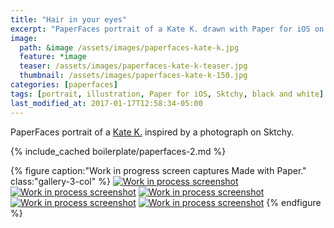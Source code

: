 ```yaml
---
title: "Hair in your eyes"
excerpt: "PaperFaces portrait of a Kate K. drawn with Paper for iOS on an iPad."
image: 
  path: &image /assets/images/paperfaces-kate-k.jpg 
  feature: *image
  teaser: /assets/images/paperfaces-kate-k-teaser.jpg
  thumbnail: /assets/images/paperfaces-kate-k-150.jpg
categories: [paperfaces]
tags: [portrait, illustration, Paper for iOS, Sktchy, black and white]
last_modified_at: 2017-01-17T12:58:34-05:00
---
```


PaperFaces portrait of a [Kate K.](https://sktchy.com/7Btae) inspired by a photograph on Sktchy.

{% include_cached boilerplate/paperfaces-2.md %}

{% figure caption:"Work in progress screen captures Made with Paper." class:"gallery-3-col" %}
[![Work in process screenshot](/assets/images/paperfaces-kate-k-process-1-600.jpg)](/assets/images/paperfaces-kate-k-process-1-lg.jpg) [![Work in process screenshot](/assets/images/paperfaces-kate-k-process-2-600.jpg)](/assets/images/paperfaces-kate-k-process-2-lg.jpg) [![Work in process screenshot](/assets/images/paperfaces-kate-k-process-3-600.jpg)](/assets/images/paperfaces-kate-k-process-3-lg.jpg) [![Work in process screenshot](/assets/images/paperfaces-kate-k-process-4-600.jpg)](/assets/images/paperfaces-kate-k-process-4-lg.jpg) [![Work in process screenshot](/assets/images/paperfaces-kate-k-process-5-600.jpg)](/assets/images/paperfaces-kate-k-process-5-lg.jpg)
{% endfigure %}
